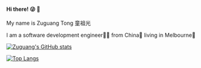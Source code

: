 #### Hi there! :stuck_out_tongue_winking_eye: :wave:

My name is Zuguang Tong 童祖光

I am a software development engineer👨‍💻 from China🐼 living in Melbourne🐨


[![Zuguang's GitHub stats](https://github-readme-stats.vercel.app/api?username=ZgTong&count_private=true&show_icons=true&theme=blue-green)](https://github.com/ZgTong/github-readme-stats)


[![Top Langs](https://github-readme-stats.vercel.app/api/top-langs/?username=ZgTong&layout=compact)](https://github.com/ZgTong/github-readme-stats)

